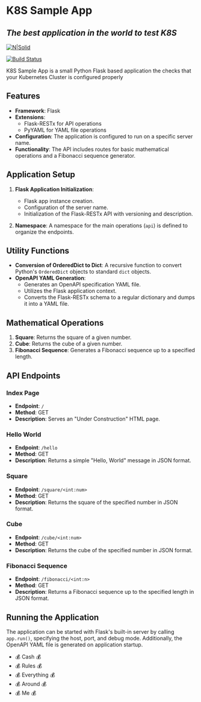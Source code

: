 # K8S Sample App
## _The best application in the world to test K8S_

[![N|Solid](https://cldup.com/dTxpPi9lDf.thumb.png)](https://nodesource.com/products/nsolid)

[![Build Status](https://travis-ci.org/joemccann/dillinger.svg?branch=master)](https://travis-ci.org/joemccann/dillinger)

K8S Sample App is a small Python Flask based application the checks that your Kubernetes Cluster is configured properly

## Features

- **Framework**: Flask
- **Extensions**:
  - Flask-RESTx for API operations
  - PyYAML for YAML file operations
- **Configuration**: The application is configured to run on a specific server name.
- **Functionality**: The API includes routes for basic mathematical operations and a Fibonacci sequence generator.

## Application Setup

1. **Flask Application Initialization**:
   - Flask app instance creation.
   - Configuration of the server name.
   - Initialization of the Flask-RESTx API with versioning and description.

2. **Namespace**: A namespace for the main operations (`api`) is defined to organize the endpoints.

## Utility Functions

- **Conversion of OrderedDict to Dict**: A recursive function to convert Python's `OrderedDict` objects to standard `dict` objects.
- **OpenAPI YAML Generation**:
  - Generates an OpenAPI specification YAML file.
  - Utilizes the Flask application context.
  - Converts the Flask-RESTx schema to a regular dictionary and dumps it into a YAML file.

## Mathematical Operations

1. **Square**: Returns the square of a given number.
2. **Cube**: Returns the cube of a given number.
3. **Fibonacci Sequence**: Generates a Fibonacci sequence up to a specified length.

## API Endpoints

### Index Page

- **Endpoint**: `/`
- **Method**: GET
- **Description**: Serves an "Under Construction" HTML page.

### Hello World

- **Endpoint**: `/hello`
- **Method**: GET
- **Description**: Returns a simple "Hello, World" message in JSON format.

### Square

- **Endpoint**: `/square/<int:num>`
- **Method**: GET
- **Description**: Returns the square of the specified number in JSON format.

### Cube

- **Endpoint**: `/cube/<int:num>`
- **Method**: GET
- **Description**: Returns the cube of the specified number in JSON format.

### Fibonacci Sequence

- **Endpoint**: `/fibonacci/<int:n>`
- **Method**: GET
- **Description**: Returns a Fibonacci sequence up to the specified length in JSON format.

## Running the Application

The application can be started with Flask's built-in server by calling `app.run()`, specifying the host, port, and debug mode. Additionally, the OpenAPI YAML file is generated on application startup.

- 💰 Cash 💰
- 💰 Rules 💰
- 💰 Everything 💰
- 💰 Around 💰
- 💰 Me 💰

